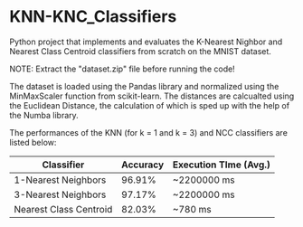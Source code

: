 # KNN-KNC_Classifiers

Python project that implements and evaluates the K-Nearest Nighbor and Nearest Class Centroid classifiers from scratch on the MNIST dataset.

NOTE: Extract the "dataset.zip" file before running the code!

The dataset is loaded using the Pandas library and normalized using the MinMaxScaler function from scikit-learn.
The distances are calcualted using the Euclidean Distance, the calculation of which is sped up with the help of the Numba library.

The performances of the KNN (for k = 1 and k = 3) and NCC classifiers are listed below:

| Classifier | Accuracy | Execution TIme (Avg.) |
| ------------- | ------------- | -------------|
| 1-Nearest Neighbors | 96.91% | ~2200000 ms  |
| 3-Nearest Neighbors | 97.17% | ~2200000 ms  |
| Nearest Class Centroid | 82.03% | ~780 ms  |

